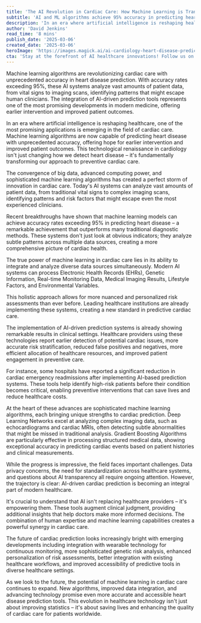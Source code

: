 ```yaml
---
title: 'The AI Revolution in Cardiac Care: How Machine Learning is Transforming Heart Disease Prediction'
subtitle: 'AI and ML algorithms achieve 95% accuracy in predicting heart disease, transforming preventive cardiac care'
description: 'In an era where artificial intelligence is reshaping healthcare, machine learning algorithms are now capable of predicting heart disease with unprecedented accuracy. Explore how these breakthroughs in AI are fundamentally transforming our approach to preventive cardiac care.'
author: 'David Jenkins'
read_time: '8 mins'
publish_date: '2025-03-06'
created_date: '2025-03-06'
heroImage: 'https://images.magick.ai/ai-cardiology-heart-disease-prediction.jpg'
cta: 'Stay at the forefront of AI healthcare innovations! Follow us on LinkedIn for the latest updates on how artificial intelligence is transforming cardiac care and saving lives.'
---
```


Machine learning algorithms are revolutionizing cardiac care with unprecedented accuracy in heart disease prediction. With accuracy rates exceeding 95%, these AI systems analyze vast amounts of patient data, from vital signs to imaging scans, identifying patterns that might escape human clinicians. The integration of AI-driven prediction tools represents one of the most promising developments in modern medicine, offering earlier intervention and improved patient outcomes.

In an era where artificial intelligence is reshaping healthcare, one of the most promising applications is emerging in the field of cardiac care. Machine learning algorithms are now capable of predicting heart disease with unprecedented accuracy, offering hope for earlier intervention and improved patient outcomes. This technological renaissance in cardiology isn't just changing how we detect heart disease – it's fundamentally transforming our approach to preventive cardiac care.

The convergence of big data, advanced computing power, and sophisticated machine learning algorithms has created a perfect storm of innovation in cardiac care. Today's AI systems can analyze vast amounts of patient data, from traditional vital signs to complex imaging scans, identifying patterns and risk factors that might escape even the most experienced clinicians.

Recent breakthroughs have shown that machine learning models can achieve accuracy rates exceeding 95% in predicting heart disease – a remarkable achievement that outperforms many traditional diagnostic methods. These systems don't just look at obvious indicators; they analyze subtle patterns across multiple data sources, creating a more comprehensive picture of cardiac health.

The true power of machine learning in cardiac care lies in its ability to integrate and analyze diverse data sources simultaneously. Modern AI systems can process Electronic Health Records (EHRs), Genetic Information, Real-time Monitoring Data, Medical Imaging Results, Lifestyle Factors, and Environmental Variables.

This holistic approach allows for more nuanced and personalized risk assessments than ever before. Leading healthcare institutions are already implementing these systems, creating a new standard in predictive cardiac care.

The implementation of AI-driven prediction systems is already showing remarkable results in clinical settings. Healthcare providers using these technologies report earlier detection of potential cardiac issues, more accurate risk stratification, reduced false positives and negatives, more efficient allocation of healthcare resources, and improved patient engagement in preventive care.

For instance, some hospitals have reported a significant reduction in cardiac emergency readmissions after implementing AI-based prediction systems. These tools help identify high-risk patients before their condition becomes critical, enabling preventive interventions that can save lives and reduce healthcare costs.

At the heart of these advances are sophisticated machine learning algorithms, each bringing unique strengths to cardiac prediction. Deep Learning Networks excel at analyzing complex imaging data, such as echocardiograms and cardiac MRIs, often detecting subtle abnormalities that might be missed in traditional analysis. Gradient Boosting Algorithms are particularly effective in processing structured medical data, showing exceptional accuracy in predicting cardiac events based on patient histories and clinical measurements.

While the progress is impressive, the field faces important challenges. Data privacy concerns, the need for standardization across healthcare systems, and questions about AI transparency all require ongoing attention. However, the trajectory is clear: AI-driven cardiac prediction is becoming an integral part of modern healthcare.

It's crucial to understand that AI isn't replacing healthcare providers – it's empowering them. These tools augment clinical judgment, providing additional insights that help doctors make more informed decisions. The combination of human expertise and machine learning capabilities creates a powerful synergy in cardiac care.

The future of cardiac prediction looks increasingly bright with emerging developments including integration with wearable technology for continuous monitoring, more sophisticated genetic risk analysis, enhanced personalization of risk assessments, better integration with existing healthcare workflows, and improved accessibility of predictive tools in diverse healthcare settings.

As we look to the future, the potential of machine learning in cardiac care continues to expand. New algorithms, improved data integration, and advancing technology promise even more accurate and accessible heart disease prediction tools. This evolution in healthcare technology isn't just about improving statistics – it's about saving lives and enhancing the quality of cardiac care for patients worldwide.